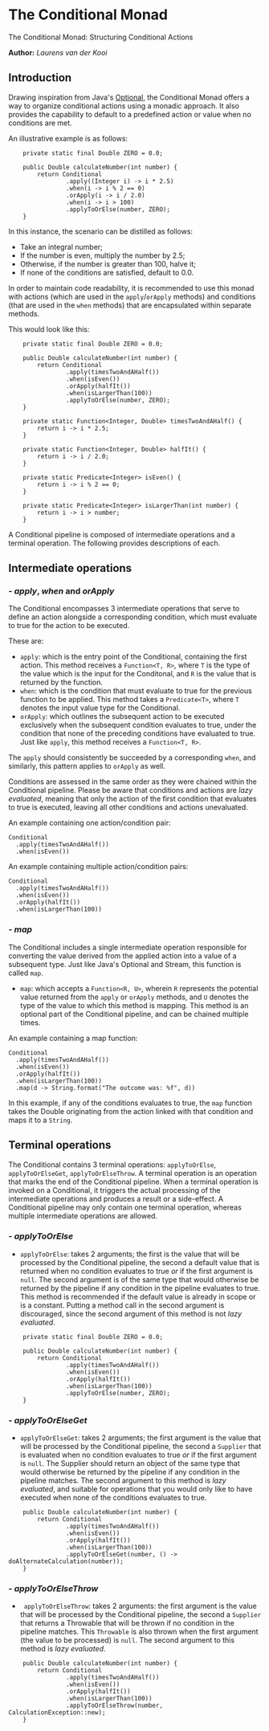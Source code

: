 # The Conditional Monad

The Conditional Monad: Structuring Conditional Actions

**Author:** _Laurens van der Kooi_ 

## Introduction
Drawing inspiration from Java's [Optional](https://docs.oracle.com/en/java/javase/17/docs/api/java.base/java/util/Optional.html), the Conditional Monad offers a way to organize conditional actions using a monadic approach. It also provides the capability to default to a predefined action or value when no conditions are met.

An illustrative example is as follows:

```
    private static final Double ZERO = 0.0;

    public Double calculateNumber(int number) {
        return Conditional
                .apply((Integer i) -> i * 2.5)
                .when(i -> i % 2 == 0)
                .orApply(i -> i / 2.0)
                .when(i -> i > 100)
                .applyToOrElse(number, ZERO);
    }
```

In this instance, the scenario can be distilled as follows:

- Take an integral number;
- If the number is even, multiply the number by 2.5;
- Otherwise, if the number is greater than 100, halve it;
- If none of the conditions are satisfied, default to 0.0.

In order to maintain code readability, it is recommended to use this monad with actions (which are used in the ```apply```/```orApply``` methods) and conditions (that are used in the ```when``` methods) that are encapsulated within separate methods.

This would look like this:

```
    private static final Double ZERO = 0.0;

    public Double calculateNumber(int number) {
        return Conditional
                .apply(timesTwoAndAHalf())
                .when(isEven())
                .orApply(halfIt())
                .when(isLargerThan(100))
                .applyToOrElse(number, ZERO);
    }
    
    private static Function<Integer, Double> timesTwoAndAHalf() {
        return i -> i * 2.5;
    }

    private static Function<Integer, Double> halfIt() {
        return i -> i / 2.0;
    }

    private static Predicate<Integer> isEven() {
        return i -> i % 2 == 0;
    }

    private static Predicate<Integer> isLargerThan(int number) {
        return i -> i > number;
    }
```

A Conditional pipeline is composed of intermediate operations and a terminal operation. The following provides descriptions of each.

## Intermediate operations

### - _apply_, _when_ and _orApply_
The Conditional encompasses 3 intermediate operations that serve to define an action alongside a corresponding condition, which must evaluate to true for the action to be executed.

These are:
- ```apply```: which is the entry point of the Conditional, containing the first action. This method receives a ```Function<T, R>```, where ```T``` is the type of the value which is the input for the Conditonal, and ```R``` is the value that is returned by the function.
- ```when```: which is the condition that must evaluate to true for the previous function to be applied. This method takes a ```Predicate<T>```, where ```T``` denotes the input value type for the Conditional.
- ```orApply```: which outlines the subsequent action to be executed exclusively when the subsequent condition evaluates to true, under the condition that none of the preceding conditions have evaluated to true. Just like ```apply```, this method receives a ```Function<T, R>```.

The ```apply``` should consistently be succeeded by a corresponding ```when```, and similarly, this pattern applies to ```orApply``` as well.

Conditions are assessed in the same order as they were chained within the Conditional pipeline. Please be aware that conditions and actions are _lazy evaluated_, meaning that only the action of the first condition that evaluates to true is executed, leaving all other conditions and actions unevaluated.

An example containing one action/condition pair:

```
Conditional
  .apply(timesTwoAndAHalf())
  .when(isEven())
```

An example containing multiple action/condition pairs:

```
Conditional
  .apply(timesTwoAndAHalf())
  .when(isEven())
  .orApply(halfIt())
  .when(isLargerThan(100))
```

### - _map_
The Conditional includes a single intermediate operation responsible for converting the value derived from the applied action into a value of a subsequent type. Just like Java's Optional and Stream, this function is called ```map```.

- ```map```: which accepts a ```Function<R, U>```, wherein ```R``` represents the potential value returned from the ```apply``` or ```orApply``` methods, and ```U``` denotes the type of the value to which this method is mapping. This method is an optional part of the Conditional pipeline, and can be chained multiple times.

An example containing a map function:

```
Conditional
  .apply(timesTwoAndAHalf())
  .when(isEven())
  .orApply(halfIt())
  .when(isLargerThan(100))
  .map(d -> String.format("The outcome was: %f", d))
```

In this example, if any of the conditions evaluates to true, the ```map``` function takes the Double originating from the action linked with that condition and maps it to a ```String```.

## Terminal operations
The Conditional contains 3 terminal operations: ```applyToOrElse```, ```applyToOrElseGet```, ```applyToOrElseThrow```. A terminal operation is an operation that marks the end of the Conditional pipeline. When a terminal operation is invoked on a Conditional, it triggers the actual processing of the intermediate operations and produces a result or a side-effect. A Conditional pipeline may only contain one terminal operation, whereas multiple intermediate operations are allowed.

### - _applyToOrElse_
- ```applyToOrElse```: takes 2 arguments; the first is the value that will be processed by the Conditional pipeline, the second a default value that is returned when no condition evaluates to true _or_ if the first argument is ```null```. The second argument is of the same type that would otherwise be returned by the pipeline if any condition in the pipeline evaluates to true. This method is recommended if the default value is already in scope or is a constant. Putting a method call in the second argument is discouraged, since the second argument of this method is not _lazy evaluated_.  

```
    private static final Double ZERO = 0.0;

    public Double calculateNumber(int number) {
        return Conditional
                .apply(timesTwoAndAHalf())
                .when(isEven())
                .orApply(halfIt())
                .when(isLargerThan(100))
                .applyToOrElse(number, ZERO);
    }
```

### - _applyToOrElseGet_
- ```applyToOrElseGet```: takes 2 arguments; the first argument is the value that will be processed by the Conditional pipeline, the second a ```Supplier``` that is evaluated when no condition evaluates to true _or_ if the first argument is ```null```. The Supplier should return an object of the same type that would otherwise be returned by the pipeline if any condition in the pipeline matches. The second argument to this method is _lazy evaluated_, and suitable for operations that you would only like to have executed when none of the conditions evaluates to true.

```
    public Double calculateNumber(int number) {
        return Conditional
                .apply(timesTwoAndAHalf())
                .when(isEven())
                .orApply(halfIt())
                .when(isLargerThan(100))
                .applyToOrElseGet(number, () -> doAlternateCalculation(number));
    }
```

### - _applyToOrElseThrow_
- ``` applyToOrElseThrow```: takes 2 arguments: the first argument is the value that will be processed by the Conditional pipeline, the second a ```Supplier``` that returns a Throwable that will be thrown if no condition in the pipeline matches. This ```Throwable``` is also thrown when the first argument (the value to be processed) is ```null```. The second argument to this method is _lazy evaluated_.

```
    public Double calculateNumber(int number) {
        return Conditional
                .apply(timesTwoAndAHalf())
                .when(isEven())
                .orApply(halfIt())
                .when(isLargerThan(100))
                .applyToOrElseThrow(number, CalculationException::new);
    }
```
